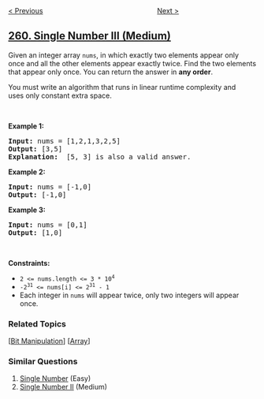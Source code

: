 <!--|This file generated by command(leetcode description); DO NOT EDIT.    |-->
<!--+----------------------------------------------------------------------+-->
<!--|@author    openset <openset.wang@gmail.com>                           |-->
<!--|@link      https://github.com/openset                                 |-->
<!--|@home      https://github.com/openset/leetcode                        |-->
<!--+----------------------------------------------------------------------+-->

[< Previous](../3sum-smaller "3Sum Smaller")
　　　　　　　　　　　　　　　　
[Next >](../graph-valid-tree "Graph Valid Tree")

## [260. Single Number III (Medium)](https://leetcode.com/problems/single-number-iii "只出现一次的数字 III")

<p>Given an integer array <code>nums</code>, in which exactly two elements appear only once and all the other elements appear exactly twice. Find the two elements that appear only once. You can return the answer in <strong>any order</strong>.</p>

<p>You must write an&nbsp;algorithm that runs in linear runtime complexity and uses&nbsp;only constant extra space.</p>

<p>&nbsp;</p>
<p><strong>Example 1:</strong></p>

<pre>
<strong>Input:</strong> nums = [1,2,1,3,2,5]
<strong>Output:</strong> [3,5]
<strong>Explanation: </strong> [5, 3] is also a valid answer.
</pre>

<p><strong>Example 2:</strong></p>

<pre>
<strong>Input:</strong> nums = [-1,0]
<strong>Output:</strong> [-1,0]
</pre>

<p><strong>Example 3:</strong></p>

<pre>
<strong>Input:</strong> nums = [0,1]
<strong>Output:</strong> [1,0]
</pre>

<p>&nbsp;</p>
<p><strong>Constraints:</strong></p>

<ul>
	<li><code>2 &lt;= nums.length &lt;= 3 * 10<sup>4</sup></code></li>
	<li><code>-2<sup>31</sup> &lt;= nums[i] &lt;= 2<sup>31</sup> - 1</code></li>
	<li>Each integer in <code>nums</code> will appear twice, only two integers will appear once.</li>
</ul>

### Related Topics
  [[Bit Manipulation](../../tag/bit-manipulation/README.md)]
  [[Array](../../tag/array/README.md)]

### Similar Questions
  1. [Single Number](../single-number) (Easy)
  1. [Single Number II](../single-number-ii) (Medium)
